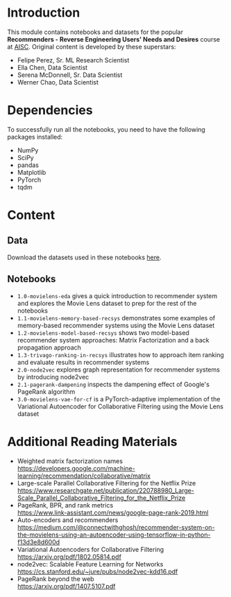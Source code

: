 # Introduction
This module contains notebooks and datasets for the popular **Recommenders - Reverse Engineering Users' Needs and Desires** course at [AISC](https://ai.science/). Original content is developed by these superstars:
- Felipe Perez, Sr. ML Research Scientist
- Ella Chen, Data Scientist
- Serena McDonnell, Sr. Data Scientist
- Werner Chao, Data Scientist

# Dependencies

To successfully run all the notebooks, you need to have the following packages installed:

- NumPy
- SciPy
- pandas
- Matplotlib
- PyTorch
- tqdm

# Content

## Data

Download the datasets used in these notebooks [here](https://drive.google.com/drive/folders/10OGTBbEVyX3YjFPX_kOjWF8FpwqvARr5?usp=sharing).

## Notebooks

- `1.0-movielens-eda` gives a quick introduction to recommender system and explores the Movie Lens dataset to prep for the rest of the notebooks
- `1.1-movielens-memory-based-recsys` demonstrates some examples of memory-based recommender systems using the Movie Lens dataset
- `1.2-movielens-model-based-recsys` shows two model-based recommender system approaches: Matrix Factorization and a back propagation approach
- `1.3-trivago-ranking-in-recsys` illustrates how to approach item ranking and evaluate results in recommender systems
- `2.0-node2vec` explores graph representation for recommender systems by introducing node2vec
- `2.1-pagerank-dampening` inspects the dampening effect of Google's PageRank algorithm
- `3.0-movielens-vae-for-cf` is a PyTorch-adaptive implementation of the Variational Autoencoder for Collaborative Filtering using the Movie Lens dataset

# Additional Reading Materials
- Weighted matrix factorization names  
    https://developers.google.com/machine-learning/recommendation/collaborative/matrix
- Large-scale Parallel Collaborative Filtering for the Netflix Prize  
    https://www.researchgate.net/publication/220788980_Large-Scale_Parallel_Collaborative_Filtering_for_the_Netflix_Prize
- PageRank, BPR, and rank metrics  
    https://www.link-assistant.com/news/google-page-rank-2019.html
- Auto-encoders and recommenders  
     https://medium.com/@connectwithghosh/recommender-system-on-the-movielens-using-an-autoencoder-using-tensorflow-in-python-f13d3e8d600d
- Variational Autoencoders for Collaborative Filtering  
    https://arxiv.org/pdf/1802.05814.pdf
- node2vec: Scalable Feature Learning for Networks  
    https://cs.stanford.edu/~jure/pubs/node2vec-kdd16.pdf
- PageRank beyond the web  
    https://arxiv.org/pdf/1407.5107.pdf
